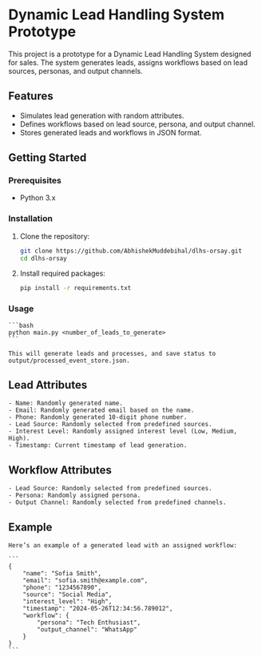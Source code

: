# Dynamic Lead Handling System Prototype

This project is a prototype for a Dynamic Lead Handling System designed for sales. The system generates leads, assigns workflows based on lead sources, personas, and output channels.

## Features

- Simulates lead generation with random attributes.
- Defines workflows based on lead source, persona, and output channel.
- Stores generated leads and workflows in JSON format.

## Getting Started

### Prerequisites

- Python 3.x

### Installation

1. Clone the repository:
    ```bash
    git clone https://github.com/AbhishekMuddebihal/dlhs-orsay.git
    cd dlhs-orsay
    ```

2. Install required packages:
    ```bash
    pip install -r requirements.txt
    ```

### Usage
    ```bash
    python main.py <number_of_leads_to_generate>
    ```

    This will generate leads and processes, and save status to output/processed_event_store.json.

## Lead Attributes

    - Name: Randomly generated name.
    - Email: Randomly generated email based on the name.
    - Phone: Randomly generated 10-digit phone number.
    - Lead Source: Randomly selected from predefined sources.
    - Interest Level: Randomly assigned interest level (Low, Medium, High).
    - Timestamp: Current timestamp of lead generation.

## Workflow Attributes

    - Lead Source: Randomly selected from predefined sources.
    - Persona: Randomly assigned persona.
    - Output Channel: Randomly selected from predefined channels.

## Example

    Here’s an example of a generated lead with an assigned workflow:

    ```
    {
        "name": "Sofia Smith",
        "email": "sofia.smith@example.com",
        "phone": "1234567890",
        "source": "Social Media",
        "interest_level": "High",
        "timestamp": "2024-05-26T12:34:56.789012",
        "workflow": {
            "persona": "Tech Enthusiast",
            "output_channel": "WhatsApp"
        }
    }
    ```





